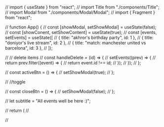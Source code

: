 // import { useState } from "react";
// import Title from "./components/Title";
// import Modal from "./components/Modal/Modal";
// import { Fragment } from "react";

// function App() {
// const [showModal, setShowModal] = useState(false);
// const [showConent, setShowContent] = useState(true);
// const [events, setEvents] = useState([
// { title: "akhror's birthday party", id: 1 },
// { title: "doniyor's live stream", id: 2 },
// { title: "match: manchester united vs barcelona", id: 3 },
// ]);

// // delete items
// const handleDelete = (id) => {
// setEvents((prev) => {
// return prev.filter((event) => {
// return event.id !== id;
// });
// });
// };

// const activeBtn = () => {
// setShowModal(true);
// };

// //toggle

// const closeBtn = () => {
// setShowModal(false);
// };

// let subtitle = "All events well be here :)";

// return (
// <div className="App">
// <Title title="Abdulloh's Kingdom👑 Events" subtitle={subtitle} />
// <br />
// {showConent && (
// <button onClick={() => setShowContent(false)}>Hide Conent</button>
// )}
// {!showConent && (
// <button onClick={() => setShowContent(true)}>Show Conent</button>
// )}
// {showConent && (
// <div>
// {events.length === 0 && <h3>Not Conent Yet :(</h3>}
// {events.map((event) => {
// return (
// <Fragment key={event.id}>
// <h2>{event.title}</h2>
// <button onClick={() => handleDelete(event.id)}>Delete</button>
// </Fragment>
// );
// })}{" "}
// </div>
// )}

// {showModal && (
// <Modal closeBtn={closeBtn}>
// <h2>Akhror Web Youtube Channel❤️</h2>
// <p>
// Lorem ipsum dolor sit amet consectetur, adipisicing elit. Sapiente
// porro amet iure ex ullam nemo sint nobis facere fugit. Quam nobis
// blanditiis non ipsum, numquam, sunt eveniet tempora culpa velit
// libero dolore eos rerum debitis similique esse tenetur maxime eaque
// laborum ad doloremque, alias vel. Dicta temporibus at architecto
// quis?
// </p>
// <a href="">Subscribe</a>
// </Modal>
// )}
// <br />
// <br />
// <button onClick={activeBtn}>Show Modal</button>
// </div>
// );
// }

export default App;

<!-- MODAL JSX -->

// style
import "./Modal.css";

export default function Modal({ children, closeBtn }) {
return (

<div className="modal-backdrop" onClick={closeBtn}>
<div className="modal">
{children}
<br />
<br />
<button onClick={closeBtn}>Close Modal</button>
</div>
</div>
);
}

<!-- MODAL CSS -->

.modal-backdrop {
position: fixed;
top: 0;
left: 0;
width: 100%;
height: 100%;
background: rgba(0, 0, 0, 0.5);
}
.modal {
padding: 30px;
max-width: 480px;
margin: 200px auto;
background: #fff;
border-radius: 10px;
}
